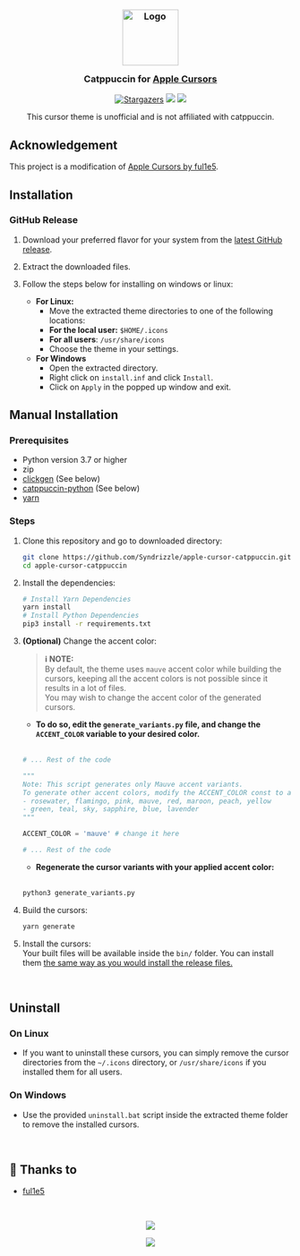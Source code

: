 <h3 align="center">
	<img src="https://raw.githubusercontent.com/catppuccin/catppuccin/main/assets/logos/exports/1544x1544_circle.png" width="100" alt="Logo"/><br/>
	<img src="https://raw.githubusercontent.com/catppuccin/catppuccin/main/assets/misc/transparent.png" height="30" width="0px"/>
	Catppuccin for <a href="https://github.com/ful1e5/apple_cursor">Apple Cursors</a>
	<img src="https://raw.githubusercontent.com/catppuccin/catppuccin/main/assets/misc/transparent.png" height="30" width="0px"/>
</h3>
<p align="center">
    <a href="https://github.com/Syndrizzle/apple-cursor-catppuccin/stargazers"><img alt="Stargazers" src="https://img.shields.io/github/stars/Syndrizzle/apple-cursor-catppuccin?colorA=363a4f&colorB=b7bdf8&style=for-the-badge"></a>
    <a href="https://github.com/Syndrizzle/apple-cursor-catppuccin/issues"><img src="https://img.shields.io/github/issues/Syndrizzle/apple-cursor-catppuccin?colorA=363a4f&colorB=f5a97f&style=for-the-badge"></a>
    <a href="https://github.com/Syndrizzle/apple-cursor-catppuccin/contributors"><img src="https://img.shields.io/github/contributors/Syndrizzle/apple-cursor-catppuccin?colorA=363a4f&colorB=a6da95&style=for-the-badge"></a>
</p>

<p align="center">
This cursor theme is unofficial and is not affiliated with catppuccin.
</p>

## Acknowledgement

This project is a modification of [Apple Cursors by ful1e5](https://github.com/ful1e5/apple_cursor).

## Installation

### GitHub Release

<!-- x-release-please-start-version -->

1. Download your preferred flavor for your system from the [latest GitHub release](https://github.com/Syndrizzle/apple-cursor-catppuccin/releases/latest).

2. Extract the downloaded files.

3. Follow the steps below for installing on windows or linux:
   - **For Linux:**
     - Move the extracted theme directories to one of the following locations:
     - **For the local user:** `$HOME/.icons`
     - **For all users**: `/usr/share/icons`
	 - Choose the theme in your settings.
   - **For Windows**
     - Open the extracted directory.
     - Right click on `install.inf` and click `Install`.
     - Click on `Apply` in the popped up window and exit.


## Manual Installation

### Prerequisites

- Python version 3.7 or higher
- zip
- [clickgen](https://github.com/ful1e5/clickgen) (See below)
- [catppuccin-python](https://github.com/catppuccin/python) (See below)
- [yarn](https://classic.yarnpkg.com/)

### Steps

1. Clone this repository and go to downloaded directory:

   ```bash
   git clone https://github.com/Syndrizzle/apple-cursor-catppuccin.git
   cd apple-cursor-catppuccin
   ```

2. Install the dependencies:

   ```bash
   # Install Yarn Dependencies
   yarn install
   # Install Python Dependencies
   pip3 install -r requirements.txt
   ```

3. **(Optional)** Change the accent color:  
   	> **ℹ️ NOTE:**<br>
	> By default, the theme uses `mauve` accent color while building the cursors, keeping all the accent colors is not possible since it results in a lot of files.  
   	> You may wish to change the accent color of the generated cursors.

    - **To do so, edit the `generate_variants.py` file, and change the `ACCENT_COLOR` variable to your desired color.**  
    <br>
    
	```python
	# ... Rest of the code

	"""
	Note: This script generates only Mauve accent variants.
	To generate other accent colors, modify the ACCENT_COLOR const to any of:
	- rosewater, flamingo, pink, mauve, red, maroon, peach, yellow
	- green, teal, sky, sapphire, blue, lavender
	"""

	ACCENT_COLOR = 'mauve' # change it here

	# ... Rest of the code
	```
	- **Regenerate the cursor variants with your applied accent color:**  
	<br>
 
   ```bash
   python3 generate_variants.py
   ```

4. Build the cursors:
   
   ```bash
   yarn generate
   ```

5. Install the cursors:  
   Your built files will be available inside the `bin/` folder. You can install them [the same way as you would install the release files.](https://github.com/Syndrizzle/apple-cursor-catppuccin/edit/main/README.md#github-release)

<br>


## Uninstall

### On Linux

- If you want to uninstall these cursors, you can simply remove the cursor directories from the `~/.icons` directory, or `/usr/share/icons` if you installed them for all users.

### On Windows
- Use the provided `uninstall.bat` script inside the extracted theme folder to remove the installed cursors.  

<br>


## 💝 Thanks to

- [ful1e5](https://github.com/ful1e5/apple_cursor)

&nbsp;

<p align="center"><img src="https://raw.githubusercontent.com/catppuccin/catppuccin/main/assets/footers/gray0_ctp_on_line.svg?sanitize=true" /></p>
<p align="center"><a href="https://github.com/Syndrizzle/apple-cursor-catppuccin/blob/main/LICENSE"><img src="https://img.shields.io/static/v1.svg?style=for-the-badge&label=License&message=GNU&logoColor=d9e0ee&colorA=363a4f&colorB=b7bdf8"/></a></p>
